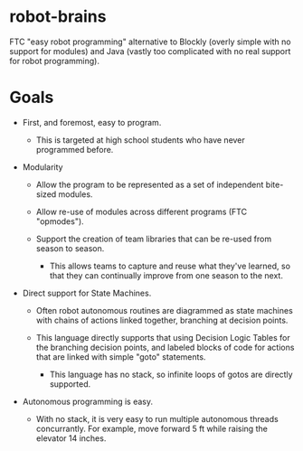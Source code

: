 # robot-brains

FTC "easy robot programming" alternative to Blockly (overly simple with no
support for modules) and Java (vastly too complicated with no real support for
robot programming).

# Goals

- First, and foremost, easy to program.

  - This is targeted at high school students who have never programmed before.

- Modularity

  - Allow the program to be represented as a set of independent bite-sized
    modules.
   
  - Allow re-use of modules across different programs (FTC "opmodes").

  - Support the creation of team libraries that can be re-used from season to
    season.
   
    - This allows teams to capture and reuse what they've learned, so that they
      can continually improve from one season to the next.

- Direct support for State Machines.

  - Often robot autonomous routines are diagrammed as state machines with
    chains of actions linked together, branching at decision points.
 
  - This language directly supports that using Decision Logic Tables for the
    branching decision points, and labeled blocks of code for actions that are
    linked with simple "goto" statements.

    - This language has no stack, so infinite loops of gotos are directly
      supported.

- Autonomous programming is easy.

  - With no stack, it is very easy to run multiple autonomous threads
    concurrantly.  For example, move forward 5 ft while raising the elevator
    14 inches.
